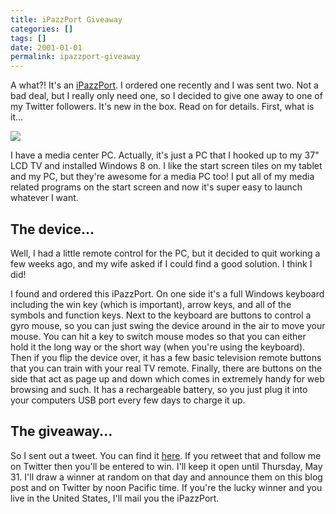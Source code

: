```yaml
---
title: iPazzPort Giveaway
categories: []
tags: []
date: 2001-01-01
permalink: ipazzport-giveaway
---
```


A what?! It&#39;s an [iPazzPort](http://ipazzport.com/). I ordered one recently and I was sent two. Not a bad deal, but I really only need one, so I decided to give one away to one of my Twitter followers. It&#39;s new in the box. Read on for details. First, what is it...
<!-- xmore -->

![](/files/ipazzport-giveaway_01.png)

I have a media center PC. Actually, it&#39;s just a PC that I hooked up to my 37" LCD TV and installed Windows 8 on. I like the start screen tiles on my tablet and my PC, but they&#39;re awesome for a media PC too! I put all of my media related programs on the start screen and now it&#39;s super easy to launch whatever I want.

## The device...

Well, I had a little remote control for the PC, but it decided to quit working a few weeks ago, and my wife asked if I could find a good solution. I think I did!

I found and ordered this iPazzPort. On one side it&#39;s a full Windows keyboard including the win key (which is important), arrow keys, and all of the symbols and function keys. Next to the keyboard are buttons to control a gyro mouse, so you can just swing the device around in the air to move your mouse. You can hit a key to switch mouse modes so that you can either hold it the long way or the short way (when you&#39;re using the keyboard). Then if you flip the device over, it has a few basic television remote buttons that you can train with your real TV remote. Finally, there are buttons on the side that act as page up and down which comes in extremely handy for web browsing and such. It has a rechargeable battery, so you just plug it into your computers USB port every few days to charge it up.

## The giveaway...

So I sent out a tweet. You can find it [here](https://twitter.com/codefoster/status/206064528843210752). If you retweet that and follow me on Twitter then you&#39;ll be entered to win. I&#39;ll keep it open until Thursday, May 31\. I&#39;ll draw a winner at random on that day and announce them on this blog post and on Twitter by noon Pacific time. If you&#39;re the lucky winner and you live in the United States, I&#39;ll mail you the iPazzPort.